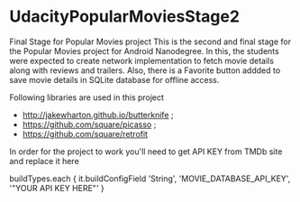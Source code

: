 # UdacityPopularMoviesStage2
Final Stage for Popular Movies project
This is the second and final stage for the Popular Movies project for Android Nanodegree.
In this, the students were expected to create network implementation to fetch  movie details along with reviews and trailers.
Also, there is a Favorite button addded to save movie details in SQLite database for offline access.

Following libraries are used in this project 

- http://jakewharton.github.io/butterknife ;
- https://github.com/square/picasso ;
- https://github.com/square/retrofit


In order for the project to work you'll need to get API KEY from TMDb site and replace it here

buildTypes.each {
    it.buildConfigField 'String', 'MOVIE_DATABASE_API_KEY', '"YOUR API KEY HERE"'
}


